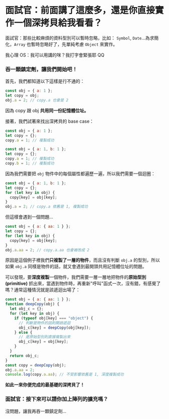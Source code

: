 # 面試官：前面講了這麼多，還是你直接實作一個深拷貝給我看看？

面試官：那些比較麻煩的資料型別可以暫時忽略，比如： `Symbol`, `Date`...為求簡化，`Array` 也暫時忽略好了，先單純考慮 `Object` 來實作。

我心理 OS：我可以用講的咪？我打字會緊張耶 QQ

### 吞一顆鎮定劑，讓我們開始吧！

首先，我們都知道以下這樣是行不通的：

```js
const obj = { a: 1 };
let copy = obj;
obj.a = 2; // copy.a 也會是 2
```

因為 copy 跟 obj **共用同一份記憶體位址。**

接著，我們試著來找出深拷貝的 base case：

```js
const obj = { a: 1 };
let copy = {};
copy.a = 1; // 複製成功
```

```js
const obj = { a: 1, b: 1 };
let copy = {};
copy.a = 1; // 複製成功
copy.b = 1; // 複製成功
```

因為我們需要把 `obj` 物件中的每個屬性都遍歷一遍，所以我們需要一個迴圈：

```js
const obj = { a: 1, b: 1 };
let copy = {};
for (let key in obj) {
  copy[key] = obj[key];
}
obj.a = 2; // copy.a 依舊是 1, 複製成功
```

但這樣會遇到一個問題...

```js
const obj = { a: { aa: 1 } };
let copy = {};
for (let key in obj) {
  copy[key] = obj[key];
}
obj.a.aa = 2; // copy.a.aa 也會被改成 2
```

原因是這個例子裡我們**只複製了一層的物件**，而且沒有判斷 `obj.a` 的型別，所以如果 `obj.a` 同樣是物件的話，就又會遇到最開頭共用記憶體位址的問題。

可以發現，要**深度複製**一個物件，我們需要一層一層地把物件的**原始型別 (primitive)** 抓出來，當遇到物件時，再重新"呼叫"函式一次，沒有錯，有感覺了嗎？通常這種情況就是該遞迴出場了：

```js
const obj = { a: { aa: 1 } };
function deepCopy(obj) {
  let obj_c = {};
  for (let key in obj) {
    if (typeof obj[key] === "object") {
      // 判斷是物件的話則開啟遞迴
      obj_c[key] = deepCopy(obj[key]);
    } else {
      // 是原始型別則直接複製出來
      obj_c[key] = obj[key];
    }
  }
  return obj_c;
}
const copy = deepCopy(obj);
obj.a.aa = 2;
console.log(copy.a.aa); // 不受影響依舊是 1, 深度複製成功
```

**如此一來你便完成的最基礎的深拷貝了！**

### 面試官：接下來可以請你加上陣列的擴充嗎？

沒問題，讓我再吞一顆鎮定劑...<br>
